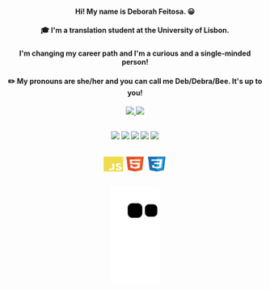 <div align="center"> 
   <h4> Hi! My name is Deborah Feitosa. 😀 <h4>
   <h4> 🎓 I'm a translation student at the University of Lisbon.<h3>
   <h4> I'm changing my career path and I'm a curious and  a single-minded person! <h4>
   <h4>✏️ My pronouns are she/her and you can call me Deb/Debra/Bee. It's up to you! <h4>
 <div>

<div>
  <a href="https://github.com/deborahfeitosa">
  <img height="150em" src="https://github-readme-stats.vercel.app/api?username=deborahfeitosa&show_icons=true&theme=dark&include_all_commits=true&count_private=true"/>
  <img height="150em" src="https://github-readme-stats.vercel.app/api/top-langs/?username=deborahfeitosa&layout=compact&langs_count=7&theme=dark"/>
    
</div>
 
   ##
 
<div> 
  
  <a href="https://www.instagram.com/deborahjoanny/" target="_blank"><img src="https://img.shields.io/badge/-Instagram-%23E4405F?style=for-the-badge&logo=instagram&logoColor=white" target="_blank"></a>
 	<a href="https://www.twitch.tv/debraven_" target="_blank"><img src="https://img.shields.io/badge/Twitch-9146FF?style=for-the-badge&logo=twitch&logoColor=white" target="_blank"></a>
 <a href="https://discord.com/channels/@somepills" target="_blank"><img src="https://img.shields.io/badge/Discord-7289DA?style=for-the-badge&logo=discord&logoColor=white" target="_blank"></a> 
  <a href = "mailto:joannydeborah@gmail.com"><img src="https://img.shields.io/badge/-Gmail-%23333?style=for-the-badge&logo=gmail&logoColor=white" target="_blank"></a>
  <a href="https://www.linkedin.com/in/d%C3%A9borah-feitosa-812185100/" target="_blank"><img src="https://img.shields.io/badge/-LinkedIn-%230077B5?style=for-the-badge&logo=linkedin&logoColor=white" target="_blank"></a> 
 
 
</div>

   <div style="display: inline_block"><br>
  <img align="center" alt="Rafa-Js" height="30" width="40" src="https://raw.githubusercontent.com/devicons/devicon/master/icons/javascript/javascript-plain.svg">
  <img align="center" alt="Rafa-HTML" height="30" width="40" src="https://raw.githubusercontent.com/devicons/devicon/master/icons/html5/html5-original.svg">
  <img align="center" alt="Rafa-CSS" height="30" width="40" src="https://raw.githubusercontent.com/devicons/devicon/master/icons/css3/css3-original.svg">

 ##
      
![snake gif](https://github.com/DeborahFeitosa/DeborahFeitosa/blob/output/github-contribution-grid-snake.svg)
      
      
      
</div>
   
   
   
   
   
   
   
   
